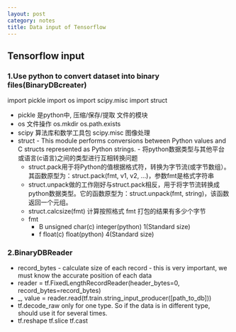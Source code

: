 ```yaml
---
layout: post
category: notes
title: Data input of Tensorflow
---
```


## Tensorflow input

### 1.Use python to convert dataset into binary files(BinaryDBcreater)

import pickle
import os
import scipy.misc
import struct

* pickle 是python中, 压缩/保存/提取 文件的模块
* os 文件操作 os.mkdir os.path.exists
* scipy 算法库和数学工具包 scipy.misc 图像处理
* struct - This module performs conversions between Python values and C structs represented as Python strings. - 将python数据类型与其他平台或语言(c语言)之间的类型进行互相转换问题
    * struct.pack用于将Python的值根据格式符，转换为字节流(或字节数组）。其函数原型为：struct.pack(fmt, v1, v2, ...)，参数fmt是格式字符串
    * struct.unpack做的工作刚好与struct.pack相反，用于将字节流转换成python数据类型。它的函数原型为：struct.unpack(fmt, string)，该函数返回一个元组。
    * struct.calcsize(fmt) 计算按照格式 fmt 打包的结果有多少个字节
    * fmt
        * B unsigned char(c) integer(python) 1(Standard size)
        * f float(c) float(python) 4(Standard size)

### 2.BinaryDBReader
* record_bytes - calculate size of each record - this is very important, we must know the accurate position of each data
* reader = tf.FixedLengthRecordReader(header_bytes=0, record_bytes=record_bytes)
*  _, value = reader.read(tf.train.string_input_producer([path_to_db]))
* tf.decode_raw only for one type. So if the data is in different type, should use it for several times.
*  tf.reshape tf.slice tf.cast